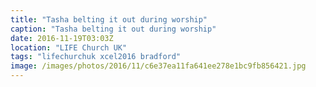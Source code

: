 ```yaml
---
title: "Tasha belting it out during worship"
caption: "Tasha belting it out during worship"
date: 2016-11-19T03:03Z
location: "LIFE Church UK"
tags: "lifechurchuk xcel2016 bradford"
image: /images/photos/2016/11/c6e37ea11fa641ee278e1bc9fb856421.jpg
---
```

